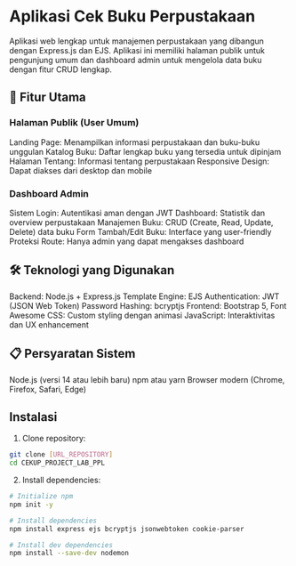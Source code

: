 # Aplikasi Cek Buku Perpustakaan
Aplikasi web lengkap untuk manajemen perpustakaan yang dibangun dengan Express.js dan EJS. Aplikasi ini memiliki halaman publik untuk pengunjung umum dan dashboard admin untuk mengelola data buku dengan fitur CRUD lengkap.

## 🚀 Fitur Utama
### Halaman Publik (User Umum)

Landing Page: Menampilkan informasi perpustakaan dan buku-buku unggulan
Katalog Buku: Daftar lengkap buku yang tersedia untuk dipinjam
Halaman Tentang: Informasi tentang perpustakaan
Responsive Design: Dapat diakses dari desktop dan mobile

### Dashboard Admin

Sistem Login: Autentikasi aman dengan JWT
Dashboard: Statistik dan overview perpustakaan
Manajemen Buku: CRUD (Create, Read, Update, Delete) data buku
Form Tambah/Edit Buku: Interface yang user-friendly
Proteksi Route: Hanya admin yang dapat mengakses dashboard

## 🛠️ Teknologi yang Digunakan

Backend: Node.js + Express.js
Template Engine: EJS
Authentication: JWT (JSON Web Token)
Password Hashing: bcryptjs
Frontend: Bootstrap 5, Font Awesome
CSS: Custom styling dengan animasi
JavaScript: Interaktivitas dan UX enhancement

## 📋 Persyaratan Sistem

Node.js (versi 14 atau lebih baru)
npm atau yarn
Browser modern (Chrome, Firefox, Safari, Edge)

## Instalasi
1. Clone repository:
```bash
git clone [URL_REPOSITORY]
cd CEKUP_PROJECT_LAB_PPL
```

2. Install dependencies:
```bash
# Initialize npm
npm init -y

# Install dependencies
npm install express ejs bcryptjs jsonwebtoken cookie-parser

# Install dev dependencies
npm install --save-dev nodemon
```
